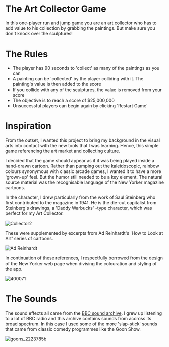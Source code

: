 # The Art Collector Game

In this one-player run and jump game you are an art collector who has to add value to his collection by grabbing the paintings. But make sure you don't knock over the sculptures!

# The Rules

<ul>
  <li>The player has 90 seconds to 'collect' as many of the paintings as you can</li>
  <li>A painting can be 'collected' by the player colliding with it. The painting's value is then added to the score</li>
  <li>If you collide with any of the sculptures, the value is removed from your score</li>
  <li>The objective is to reach a score of $25,000,000</li>
  <li>Unsuccessful players can begin again by clicking 'Restart Game'</li>
</ul>

# Inspiration

From the outset, I wanted this project to bring my background in the visual arts into contact with the new tools that I was learning. Hence, this simple game referencing the art market and collecting culture.

I decided that the game should appear as if it was being played inside a hand-drawn cartoon. Rather than pumping out the kaleidoscopic, rainbow colours synonymous with classic arcade games, I wanted it to have a more 'grown-up' feel. But the humor still needed to be a key element. The natural source material was the recognisable language of the New Yorker magazine cartoons.

In the character, I drew particularly from the work of Saul Steinberg who first contributed to the magazine in 1941. He is the die-cut capitalist from Steinberg's drawings, a 'Daddy Warbucks' -type character, which was perfect for my Art Collector.

![Collector2](https://user-images.githubusercontent.com/76006710/111679579-9af55600-8821-11eb-9d51-62c1e1c3711c.jpg)

These were supplemented by excerpts from Ad Reinhardt's 'How to Look at Art' series of cartoons.

![Ad Reinhardt](https://user-images.githubusercontent.com/76006710/111678536-b1e77880-8820-11eb-9776-9203c9a6a08f.jpeg)

In continuation of these references, I respectfully borrowed from the design of the New Yorker web page when divising the colouration and styling of the app.

![400071](https://user-images.githubusercontent.com/76006710/112841261-9130e580-90a0-11eb-822e-0e645fb6c856.png)

# The Sounds

The sound effects all came from the [BBC sound archive](https://sound-effects.bbcrewind.co.uk/search).
I grew up listening to a lot of BBC radio and this archive contains sounds from accross its broad spectrum. In this case I used some of the more 'slap-stick' sounds that came from classic comedy programmes like the Goon Show.

![goons_2223785b](https://user-images.githubusercontent.com/76006710/112841650-0997a680-90a1-11eb-896e-91d1eddb5263.jpeg)
